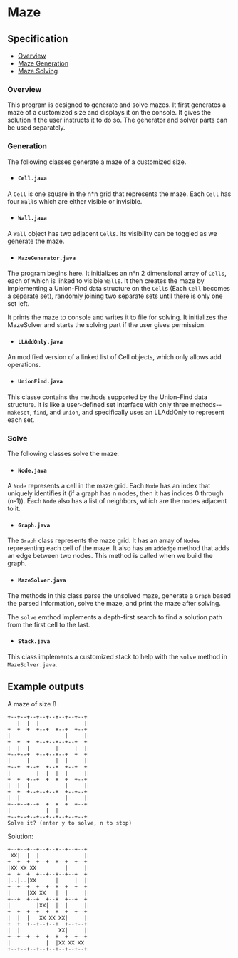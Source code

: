 # Maze

## Specification
- [Overview](#overview)
- [Maze Generation](#generation)
- [Maze Solving](#solve)

### Overview
This program is designed to generate and solve mazes. It first generates a maze of a customized size and displays it on the console. It gives the solution if the user instructs it to do so. The generator and solver parts can be used separately.

### Generation
The following classes generate a maze of a customized size.

- #### `Cell.java`
A `Cell` is one square in the n*n grid that represents the maze. Each `Cell` has four `Wall`s which are either visible or invisible.

- #### `Wall.java`
A `Wall` object has two adjacent `Cell`s. Its visibility can be toggled as we generate the maze.

- #### `MazeGenerator.java`
The program begins here. It initializes an n*n 2 dimensional array of `Cell`s, each of which is linked to visible `Wall`s. It then creates the maze by implementing a Union-Find data structure on the `Cell`s (Each `Cell` becomes a separate set), randomly joining two separate sets until there is only one set left. 

It prints the maze to console and writes it to file for solving. It initializes the MazeSolver and starts the solving part if the user gives permission.

- #### `LLAddOnly.java`
An modified version of a linked list of Cell objects, which only allows add operations.

- #### `UnionFind.java`
This classe contains the methods supported by the Union-Find data structure. It is like a user-defined set interface with only three methods--`makeset`, `find`, and `union`, and specifically uses an LLAddOnly to represent each set.


### Solve

The following classes solve the maze.

- #### `Node.java`

A `Node` represents a cell in the maze grid. Each `Node` has an index that uniquely identifies it (if a graph has n nodes, then it has indices 0 through (n-1)). Each `Node` also has a list of neighbors, which are the nodes adjacent to it.

- #### `Graph.java`
The `Graph` class represents the maze grid. It has an array of `Nodes` representing each cell of the maze. It also has an `addedge` method that adds an edge between two nodes. This method is called when we build the graph.

- #### `MazeSolver.java`
The methods in this class parse the unsolved maze, generate a `Graph` based the parsed information, solve the maze, and print the maze after solving.

The `solve` emthod implements a depth-first search to find a solution path from the first cell to the last.

- #### `Stack.java`
This class implements a customized stack to help with the `solve` method in `MazeSolver.java`. 

## Example outputs
A maze of size 8
```
+--+--+--+--+--+--+--+--+
   |  |  |              |
+  +  +  +--+  +--+  +--+
|                 |     |
+  +  +  +--+--+--+--+  +
|  |  |        |     |  |
+--+--+  +--+--+--+  +  +
|     |        |  |     |
+--+  +--+  +--+  +--+  +
|        |  |  |  |     |
+  +  +--+  +  +  +  +--+
|  |  |           |     |
+  +  +--+--+--+  +--+--+
|  |              |     |
+--+--+--+  +  +  +  +--+
|           |  |         
+--+--+--+--+--+--+--+--+
Solve it? (enter y to solve, n to stop)
```
Solution:
```
+--+--+--+--+--+--+--+--+
 XX|  |  |              |
+  +  +  +--+  +--+  +--+
|XX XX XX         |     |
+  +  +  +--+--+--+--+  +
|..|..|XX      |     |  |
+--+--+  +--+--+--+  +  +
|     |XX XX   |  |     |
+--+  +--+  +--+  +--+  +
|        |XX|  |  |     |
+  +  +--+  +  +  +  +--+
|  |  |   XX XX XX|     |
+  +  +--+--+--+  +--+--+
|  |            XX|     |
+--+--+--+  +  +  +  +--+
|           |  |XX XX XX 
+--+--+--+--+--+--+--+--+

```